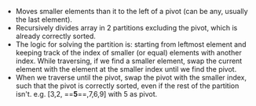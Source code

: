 - Moves smaller elements than it to the left of a pivot (can be any, usually the last element).
- Recursively divides array in 2 partitions excluding the pivot, which is already correctly sorted.
- The logic for solving the partition is: starting from leftmost element and keeping track of the index of smaller (or equal) elements with another index. While traversing, if we find a smaller element, swap the current element with the element at the smaller index until we find the pivot.
- When we traverse until the pivot, swap the pivot with the smaller index, such that the pivot is correctly sorted, even if the rest of the partition isn't. e.g. \[3,2, ==**5**==,7,6,9] with 5 as pivot.